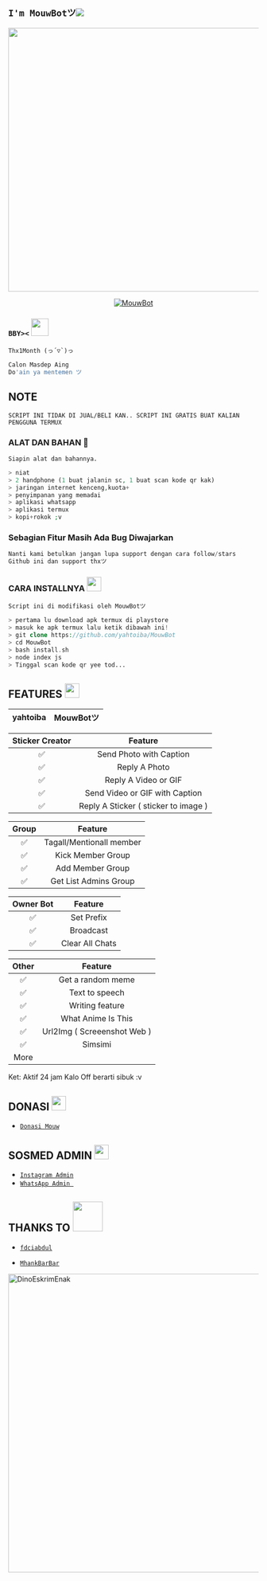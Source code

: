 ## `I'm MouwBotツ`![](https://visitor-badge.glitch.me/badge?page_id=yahtoiba.MouwBot)

<p align="center">
<img src="https://github.com/yahtoiba/MouwBot/blob/main/MouwBot/IMG-20201214-WA8323.jpg" width="530" height="530"/>
</p>

<p align="center">
<a href="#"><img title="MouwBot" src="https://img.shields.io/badge/MouwBotツ-green?colorA=%23ff0000&colorB=%23017e40&style=for-the-badge"></a>
</p>

</details>

### `BBY><` <img src="https://github.com/TheDudeThatCode/TheDudeThatCode/blob/master/Assets/Hi.gif" width="35px">
```Thx1Month (っ´▽`)っ```

```php
Calon Masdep Aing
Do'ain ya mentemen ツ
```
## NOTE
``SCRIPT INI TIDAK DI JUAL/BELI KAN.. SCRIPT INI GRATIS BUAT KALIAN PENGGUNA TERMUX``
</div>

### ALAT DAN BAHAN 📝
``Siapin alat dan bahannya.``
```php
> niat
> 2 handphone (1 buat jalanin sc, 1 buat scan kode qr kak)
> jaringan internet kenceng,kuota+
> penyimpanan yang memadai
> aplikasi whatsapp
> aplikasi termux
> kopi+rokok ;v
```
### Sebagian Fitur Masih Ada Bug Diwajarkan
```php
Nanti kami betulkan jangan lupa support dengan cara follow/stars
Github ini dan support thxツ
```

### CARA INSTALLNYA  <img src="https://github.com/TheDudeThatCode/TheDudeThatCode/blob/master/Assets/hmm.gif" width="29px">
``Script ini di modifikasi oleh MouwBotツ``
```php
> pertama lu download apk termux di playstore
> masuk ke apk termux lalu ketik dibawah ini!
> git clone https://github.com/yahtoiba/MouwBot
> cd MouwBot
> bash install.sh
> node index js
> Tinggal scan kode qr yee tod...
```

## FEATURES  <img src="https://github.com/TheDudeThatCode/TheDudeThatCode/blob/master/Assets/Rocket.gif" width="29px">

| yahtoiba |                MouwBotツ           |
| :-----------: | :--------------------------------: |
        		                
| Sticker Creator |                Feature           |
| :-----------: | :--------------------------------: |
|       ✅       | Send Photo with Caption          |
|       ✅       | Reply A Photo                    |
|       ✅       | Reply A Video or GIF             |
|       ✅       | Send Video or GIF with Caption   |
|       ✅       | Reply A Sticker ( sticker to image ) |

| Group  |                     Feature               |
| :-----------: | :--------------------------------: |
|       ✅        |   Tagall/Mentionall member       |
|       ✅        |   Kick Member Group	             |
|       ✅        |   Add Member Group	             |
|       ✅        |   Get List Admins Group          |

| Owner Bot  |                     Feature           |
| :-----------: | :--------------------------------: |
|       ✅        |   Set Prefix                     |
|       ✅        |   Broadcast                      |
|       ✅        |   Clear All Chats                |

| Other  |                     Feature                     |
| :------------: | :---------------------------------------------: |
|       ✅        |   Get a random meme             |
|       ✅        |   Text to speech                |
|       ✅        |   Writing feature 				|
|       ✅        |   What Anime Is This 			|
|       ✅        |   Url2Img ( Screeenshot Web )   |
|       ✅        |   Simsimi		                |
|               More		                |

Ket: Aktif 24 jam Kalo Off berarti sibuk :v

## DONASI <img src="https://github.com/TheDudeThatCode/TheDudeThatCode/blob/master/Assets/coin.gif" width="29px">
* [`Donasi Mouw`](https://bit.ly/ClickDiSinii)


## SOSMED ADMIN <img src="https://github.com/TheDudeThatCode/TheDudeThatCode/blob/master/Assets/Developer.gif" width="29px">

* [`Instagram Admin`](https://instagram.com/itspapoy)
* [`WhatsApp Admin `](https://wa.me/+6287714745440)
## THANKS TO <img src="https://github.com/TheDudeThatCode/TheDudeThatCode/blob/master/Assets/Handshake.gif" width="60px">

* [`fdciabdul`](https://github.com/fdciabdul/termux-whatsapp-bot)

* [`MhankBarBar`](https://github.com/MhankBarBar/whatsapp-bot)
<img src="https://github.com/TheDudeThatCode/TheDudeThatCode/blob/master/Assets/dino.gif" alt="DinoEskrimEnak" width="600" />

